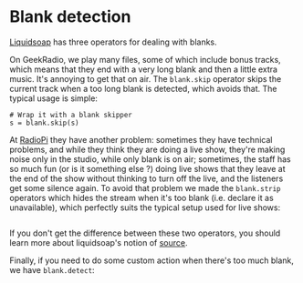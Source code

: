 # Blank detection

[Liquidsoap](index.html) has three operators for dealing with blanks.

On GeekRadio, we play many files, some of which include bonus tracks, which
means that they end with a very long blank and then a little extra music. It's
annoying to get that on air. The `blank.skip` operator skips the
current track when a too long blank is detected, which avoids that. The typical
usage is simple:

```liquidsoap
# Wrap it with a blank skipper
s = blank.skip(s)
```

At [RadioPi](http://www.radiopi.org/) they have another problem: sometimes they
have technical problems, and while they think they are doing a live show,
they're making noise only in the studio, while only blank is on air; sometimes,
the staff has so much fun (or is it something else ?) doing live shows that they
leave at the end of the show without thinking to turn off the live, and the
listeners get some silence again. To avoid that problem we made the
`blank.strip` operators which hides the stream when it's too blank
(i.e. declare it as unavailable), which perfectly suits the typical setup used
for live shows:

```{.liquidsoap include="blank-sorry.liq"}

```

If you don't get the difference between these two operators, you should learn
more about liquidsoap's notion of [source](sources.html).

Finally, if you need to do some custom action when there's too much blank, we
have `blank.detect`:

```{.liquidsoap include="blank-detect.liq" from=1 to=-1}

```
